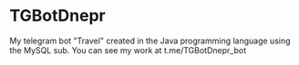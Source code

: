 # TGBotDnepr
My telegram bot "Travel" created in the Java programming language using the MySQL sub. You can see my work at t.me/TGBotDnepr_bot
